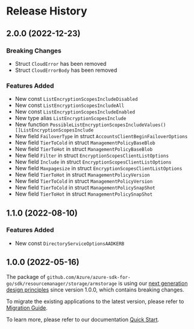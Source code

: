 # Release History

## 2.0.0 (2022-12-23)
### Breaking Changes

- Struct `CloudError` has been removed
- Struct `CloudErrorBody` has been removed

### Features Added

- New const `ListEncryptionScopesIncludeDisabled`
- New const `ListEncryptionScopesIncludeAll`
- New const `ListEncryptionScopesIncludeEnabled`
- New type alias `ListEncryptionScopesInclude`
- New function `PossibleListEncryptionScopesIncludeValues() []ListEncryptionScopesInclude`
- New field `FailoverType` in struct `AccountsClientBeginFailoverOptions`
- New field `TierToCold` in struct `ManagementPolicyBaseBlob`
- New field `TierToHot` in struct `ManagementPolicyBaseBlob`
- New field `Filter` in struct `EncryptionScopesClientListOptions`
- New field `Include` in struct `EncryptionScopesClientListOptions`
- New field `Maxpagesize` in struct `EncryptionScopesClientListOptions`
- New field `TierToHot` in struct `ManagementPolicyVersion`
- New field `TierToCold` in struct `ManagementPolicyVersion`
- New field `TierToCold` in struct `ManagementPolicySnapShot`
- New field `TierToHot` in struct `ManagementPolicySnapShot`


## 1.1.0 (2022-08-10)
### Features Added

- New const `DirectoryServiceOptionsAADKERB`


## 1.0.0 (2022-05-16)

The package of `github.com/Azure/azure-sdk-for-go/sdk/resourcemanager/storage/armstorage` is using our [next generation design principles](https://azure.github.io/azure-sdk/general_introduction.html) since version 1.0.0, which contains breaking changes.

To migrate the existing applications to the latest version, please refer to [Migration Guide](https://aka.ms/azsdk/go/mgmt/migration).

To learn more, please refer to our documentation [Quick Start](https://aka.ms/azsdk/go/mgmt).